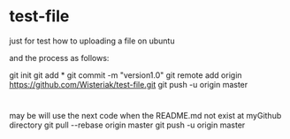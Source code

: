 # test-file
just for test how to uploading a file on ubuntu

and the process as follows:

git init
git add *
git commit -m "version1.0"
git remote add origin https://github.com/Wisteriak/test-file.git
git push -u origin master


#
may be will use the next code when the README.md not exist at myGithub directory
git pull --rebase origin master
git push -u origin master
